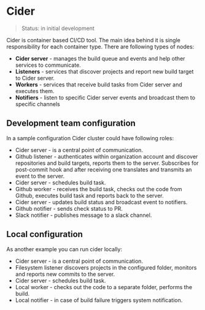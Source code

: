 
Cider
=====

> Status: in initial development

Cider is container based CI/CD tool. The main idea behind it is single responsibility for each container type. There are following types of nodes:

  - **Cider server** - manages the build queue and events and help other services to communicate.
  - **Listeners** - services that discover projects and report new build target to Cider server.
  - **Workers** - services that receive build tasks from Cider server and executes them.
  - **Notifiers** - listen to specific Cider server events and broadcast them to specific channels

## Development team configuration

In a sample configuration Cider cluster could have following roles:
  - Cider server - is a central point of communication.
  - Github listener - authenticates within organization account and discover repositories and build targets, reports them to the server. Subscribes for post-commit hook and after receiving one translates and transmits an event to the server.
  - Cider server - schedules build task.
  - Github worker - receives the build task, checks out the code from Github, executes build task and reports back to the server.
  - Cider server - updates build status and broadcast event to notifiers.
  - Github notifier - sends check status to PR.
  - Slack notifier - publishes message to a slack channel.

## Local configuration

As another example you can run cider locally:
  - Cider server - is a central point of communication.
  - Filesystem listener discovers projects in the configured folder, monitors and reports new commits to the server.
  - Cider server - schedules build task.
  - Local worker - checks out the code to a separate folder, performs the build.
  - Local notifier - in case of build failure triggers system notification.
